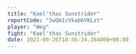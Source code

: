 ```yaml
---
title: "Kael'thas Sunstrider"
reportCode: "3wQm1cVkab6YKLzt"
player: "Weg"
fight: "Kael'thas Sunstrider"
date: 2021-09-26T18:56:24.204000+00:00
---
```

